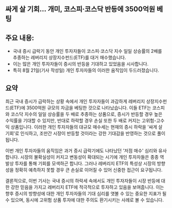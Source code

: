 ## 싸게 살 기회… 개미, 코스피·코스닥 반등에 3500억원 베팅

## 주요 내용:
*   국내 증시 급락기 동안 개인 투자자들이 코스피·코스닥 지수 일일 상승률의 2배를 추종하는 레버리지 상장지수펀드(ETF)를 대거 매수했습니다.
*   이는 많은 개인 투자자들이 증시의 반등을 기대하고 있었음을 시사합니다.
*   특히 8월 21일(기사 작성일) 개인 투자자들의 이러한 움직임이 두드러졌습니다.

## 요약
최근 국내 증시가 급락하는 상황 속에서 개인 투자자들이 과감하게 레버리지 상장지수펀드(ETF)에 3500억원 규모의 자금을 베팅한 것으로 나타났습니다. 이들 ETF는 코스피와 코스닥 지수의 일일 상승률을 두 배로 추종하는 상품으로, 증시가 반등할 경우 높은 수익률을 기대할 수 있지만, 반대로 하락할 경우 손실 또한 두 배로 커지는 고위험-고수익 상품입니다. 이러한 개인 투자자들의 대규모 매수세는 현재의 증시 하락을 '싸게 살 기회'로 인식하고, 조만간 시장이 반등할 것이라는 강한 기대감을 반영하는 것으로 풀이됩니다.

이번 개인 투자자들의 움직임은 과거 증시 급락기에도 나타났던 '저점 매수' 심리와 유사합니다. 시장의 불확실성이 커지고 변동성이 확대되는 시기에 개인 투자자들은 종종 역발상 투자를 통해 기회를 모색하곤 합니다. 그러나 레버리지 ETF의 특성상 시장의 방향성을 정확히 예측하지 못할 경우 큰 손실로 이어질 수 있어 신중한 접근이 요구됩니다.

결론적으로, 이번 기사는 국내 증시의 하락세 속에서도 개인 투자자들이 시장 반등에 대한 강한 믿음을 가지고 레버리지 ETF에 적극적으로 투자하고 있음을 보여줍니다. 이는 향후 증시의 방향성에 대한 개인 투자자들의 기대 심리를 엿볼 수 있는 중요한 지표가 될 수 있으며, 동시에 고위험 상품 투자에 대한 주의도 환기시키는 사례로 볼 수 있습니다.